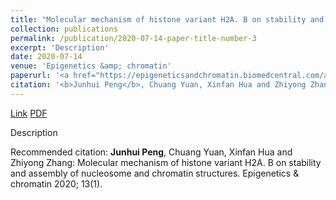 ```yaml
---
title: "Molecular mechanism of histone variant H2A. B on stability and assembly of nucleosome and chromatin structures"
collection: publications
permalink: /publication/2020-07-14-paper-title-number-3
excerpt: 'Description'
date: 2020-07-14
venue: 'Epigenetics &amp; chromatin'
paperurl: '<a href="https://epigeneticsandchromatin.biomedcentral.com/articles/10.1186/s13072-020-00351-x">Link</a> <a href="http://academicpages.github.io/files/paper3.pdf">PDF</a>'
citation: '<b>Junhui Peng</b>, Chuang Yuan, Xinfan Hua and Zhiyong Zhang: Molecular mechanism of histone variant H2A. B on stability and assembly of nucleosome and chromatin structures. Epigenetics &amp; chromatin 2020; 13(1).'
---
```


<a href="https://epigeneticsandchromatin.biomedcentral.com/articles/10.1186/s13072-020-00351-x">Link</a> <a href="http://academicpages.github.io/files/paper3.pdf">PDF</a>

Description

Recommended citation: <b>Junhui Peng</b>, Chuang Yuan, Xinfan Hua and Zhiyong Zhang: Molecular mechanism of histone variant H2A. B on stability and assembly of nucleosome and chromatin structures. Epigenetics & chromatin 2020; 13(1).